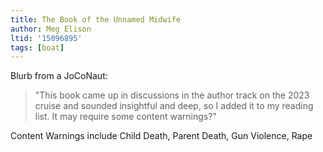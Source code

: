 ```yaml
---
title: The Book of the Unnamed Midwife
author: Meg Elison
ltid: '15096895'
tags: [boat]
---
```


Blurb from a JoCoNaut:

> "This book came up in discussions in the author track on the 2023 cruise and
> sounded insightful and deep, so I added it to my reading list. It may require
> some content warnings?"

Content Warnings include Child Death, Parent Death, Gun Violence, Rape
